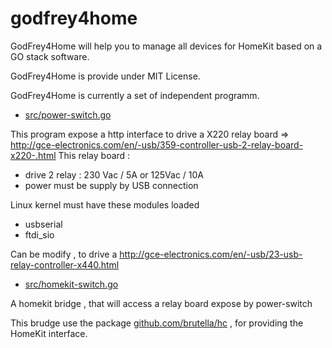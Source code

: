 # godfrey4home

GodFrey4Home will help you to manage all devices for HomeKit  based on a GO stack software.

GodFrey4Home is provide under MIT License.

GodFrey4Home is currently a  set of independent programm.


* [src/power-switch.go](src/power-switch.go)

This program expose a http interface to drive a X220 relay board
=> http://gce-electronics.com/en/-usb/359-controller-usb-2-relay-board-x220-.html
This relay board :
  - drive 2 relay  : 230 Vac / 5A  or 125Vac / 10A
  - power must be supply by USB connection

Linux kernel must have these modules loaded
  - usbserial
  - ftdi_sio

Can be modify , to drive a http://gce-electronics.com/en/-usb/23-usb-relay-controller-x440.html

* [src/homekit-switch.go](src/homekit-switch.go)

A homekit bridge , that will access a relay board expose by power-switch

This brudge use the package [github.com/brutella/hc](https://github.com/brutella/hc) , for providing the HomeKit interface.
